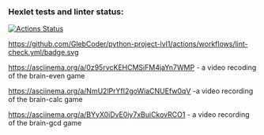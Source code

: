 ### Hexlet tests and linter status:
[![Actions Status](https://github.com/GlebCoder/python-project-lvl1/workflows/hexlet-check/badge.svg)](https://github.com/GlebCoder/python-project-lvl1/actions)

https://github.com/GlebCoder/python-project-lvl1/actions/workflows/lint-check.yml/badge.svg

https://asciinema.org/a/0z95rvcKEHCMSiFM4jaYn7WMP - a video recoding of the brain-even game

https://asciinema.org/a/NmU2lPrYfI2goWiaCNUEfw0qV -a video recording of the brain-calc game

https://asciinema.org/a/BYyX0iDvE0iy7xBuiCkovRCO1 - a video recording of the brain-gcd game

